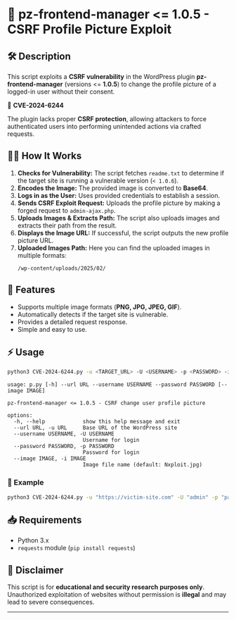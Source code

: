 # 🚀 pz-frontend-manager <= 1.0.5 - CSRF Profile Picture Exploit

## 🛠️ Description
This script exploits a **CSRF vulnerability** in the WordPress plugin **pz-frontend-manager** (versions <= **1.0.5**) to change the profile picture of a logged-in user without their consent.

🔴 **CVE-2024-6244**

The plugin lacks proper **CSRF protection**, allowing attackers to force authenticated users into performing unintended actions via crafted requests.

## 🕵️‍♂️ How It Works
1. **Checks for Vulnerability:** The script fetches `readme.txt` to determine if the target site is running a vulnerable version (`< 1.0.6`).
2. **Encodes the Image:** The provided image is converted to **Base64**.
3. **Logs in as the User:** Uses provided credentials to establish a session.
4. **Sends CSRF Exploit Request:** Uploads the profile picture by making a forged request to `admin-ajax.php`.
5. **Uploads Images & Extracts Path:** The script also uploads images and extracts their path from the result.
6. **Displays the Image URL:** If successful, the script outputs the new profile picture URL.
7. **Uploaded Images Path:** Here you can find the uploaded images in multiple formats:
   ```
   /wp-content/uploads/2025/02/

## 📌 Features
- Supports multiple image formats (**PNG, JPG, JPEG, GIF**).
- Automatically detects if the target site is vulnerable.
- Provides a detailed request response.
- Simple and easy to use.

## ⚡ Usage
```bash
python3 CVE-2024-6244.py -u <TARGET_URL> -U <USERNAME> -p <PASSWORD> -i <IMAGE_FILE>
```
```
usage: p.py [-h] --url URL --username USERNAME --password PASSWORD [--image IMAGE]

pz-frontend-manager <= 1.0.5 - CSRF change user profile picture

options:
  -h, --help            show this help message and exit
  --url URL, -u URL     Base URL of the WordPress site
  --username USERNAME, -U USERNAME
                        Username for login
  --password PASSWORD, -p PASSWORD
                        Password for login
  --image IMAGE, -i IMAGE
                        Image file name (default: Nxploit.jpg)
```

### 🔹 Example
```bash
python3 CVE-2024-6244.py -u "https://victim-site.com" -U "admin" -p "password123" -i "new_avatar.png"
```

## 📥 Requirements
- Python 3.x
- `requests` module (`pip install requests`)

## 🚨 Disclaimer
This script is for **educational and security research purposes only**. Unauthorized exploitation of websites without permission is **illegal** and may lead to severe consequences.

---


